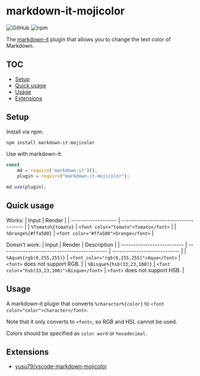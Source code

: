 # markdown-it-mojicolor
![GitHub](https://img.shields.io/github/license/yusu79/markdown-it-mojicolor)
![npm](https://img.shields.io/npm/dw/markdown-it-mojicolor)



The [markdown-it](https://l.pg1x.com/G6nd) plugin that allows you to change the text color of Markdown.

<!-- omit in toc -->
## TOC
- [Setup](#setup)
- [Quick usage](#quick-usage)
- [Usage](#usage)
- [Extensions](#extensions)

## Setup
Install via npm:

```bash
npm install markdown-it-mojicolor
```

Use with markdown-it:

```js
const 
    md = require('markdown-it')(),
    plugin = require("markdown-it-mojicolor");

md.use(plugin);
```

## Quick usage
Works:
| Input               | Render                                | 
| ------------------- | ------------------------------------- | 
| `%Tomato%{tomato}`  | `<font color="tomato">Tomato</font>`  | 
| `%Orange%{#ffa500}` | `<font color="#ffa500">Orange</font>` | 

Doesn't work:
| Input                      | Render                                       | Description                  | 
| -------------------------- | -------------------------------------------- | ---------------------------- | 
| `%Aqua%{rgb(0,255,255)}`   | `<font color="rgb(0,255,255)">Aqua</font>`   | `<font>` does not support RGB. | 
| `%Bisque%{hsb(33,23,100)}` | `<font color="hsb(33,23,100)">Bisque</font>` | `<font>` does not support HSB. | 


## Usage
A markdown-it plugin that converts `%character%{color}` to `<font color="color">character</font>`.

Note that it only converts to `<font>`, so RGB and HSL cannot be used.

Colors should be specified as `color word` or  `hexadecimal`.


## Extensions
- [yusu79/vscode-markdown-mojicolor](https://l.pg1x.com/spq1)


